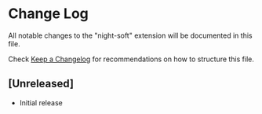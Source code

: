 # Change Log

All notable changes to the "night-soft" extension will be documented in this file.

Check [Keep a Changelog](http://keepachangelog.com/) for recommendations on how to structure this file.

## [Unreleased]

- Initial release
